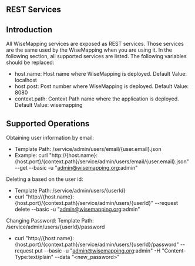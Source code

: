 REST Services
---------------

Introduction
-------------

All WiseMapping services are exposed as REST services. Those services are the same used by the WiseMapping when you are using it.
In the following section, all supported services are listed. The following variables should be replaced:

- host.name: Host name where WiseMapping is deployed. Default Value: localhost
- host.post: Post number where WiseMapping is deployed. Default Value: 8080
- context.path: Context Path name where the application is deployed. Default Value:  wisemapping

Supported Operations
----------------------

Obtaining user information by email:
 * Template Path: /service/admin/users/email/{user.email}.json
 * Example: curl "http://{host.name}:{host.port}/{context.path}/service/admin/users/email/{user.email}.json" --get --basic -u "admin@wisemapping.org:admin"

Deleting a based on the user id:
 * Template Path: /service/admin/users/{userId}
 * curl "http://{host.name}:{host.port}/{context.path}/service/admin/users/{userId}" --request delete --basic -u "admin@wisemapping.org:admin"

Changing Password:
Template Path: /service/admin/users/{userId}/password
 * curl "http://{host.name}:{host.port}/{context.path}/service/admin/users/{userId}/password" --request put --basic -u "admin@wisemapping.org:admin" -H "Content-Type:text/plain" --data "<new_password>"
